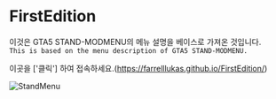 # FirstEdition

이것은 GTA5 STAND-MODMENU의 메뉴 설명을 베이스로 가져온 것입니다.<br>
``This is based on the menu description of GTA5 STAND-MODMENU.``

이곳을 ['클릭'] 하여 접속하세요.(https://farrelllukas.github.io/FirstEdition/)

![StandMenu](https://user-images.githubusercontent.com/17058307/208624479-3c9739c3-c21f-44f7-9ba2-412e3b5a2211.png)
